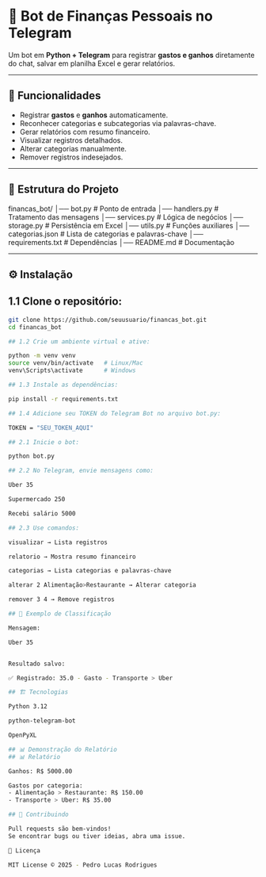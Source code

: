 # 🤖 Bot de Finanças Pessoais no Telegram

Um bot em **Python + Telegram** para registrar **gastos e ganhos** diretamente do chat, salvar em planilha Excel e gerar relatórios.

---

## 🚀 Funcionalidades

- Registrar **gastos** e **ganhos** automaticamente.
- Reconhecer categorias e subcategorias via palavras-chave.
- Gerar relatórios com resumo financeiro.
- Visualizar registros detalhados.
- Alterar categorias manualmente.
- Remover registros indesejados.

---

## 📂 Estrutura do Projeto

financas_bot/
│── bot.py # Ponto de entrada
│── handlers.py # Tratamento das mensagens
│── services.py # Lógica de negócios
│── storage.py # Persistência em Excel
│── utils.py # Funções auxiliares
│── categorias.json # Lista de categorias e palavras-chave
│── requirements.txt # Dependências
│── README.md # Documentação


---

## ⚙️ Instalação

## 1.1 Clone o repositório:
   ```bash
   git clone https://github.com/seuusuario/financas_bot.git
   cd financas_bot

## 1.2 Crie um ambiente virtual e ative:

python -m venv venv
source venv/bin/activate   # Linux/Mac
venv\Scripts\activate      # Windows

## 1.3 Instale as dependências:

pip install -r requirements.txt

## 1.4 Adicione seu TOKEN do Telegram Bot no arquivo bot.py:

TOKEN = "SEU_TOKEN_AQUI"

## 2.1 Inicie o bot:

python bot.py

## 2.2 No Telegram, envie mensagens como:

Uber 35

Supermercado 250

Recebi salário 5000

## 2.3 Use comandos:

visualizar → Lista registros

relatorio → Mostra resumo financeiro

categorias → Lista categorias e palavras-chave

alterar 2 Alimentação>Restaurante → Alterar categoria

remover 3 4 → Remove registros

## 🧠 Exemplo de Classificação

Mensagem:

Uber 35


Resultado salvo:

✅ Registrado: 35.0 - Gasto - Transporte > Uber

## 🏗️ Tecnologias

Python 3.12

python-telegram-bot

OpenPyXL

## 📊 Demonstração do Relatório
## 📊 Relatório

Ganhos: R$ 5000.00

Gastos por categoria:
- Alimentação > Restaurante: R$ 150.00
- Transporte > Uber: R$ 35.00

## 🤝 Contribuindo

Pull requests são bem-vindos!
Se encontrar bugs ou tiver ideias, abra uma issue.

📜 Licença

MIT License © 2025 - Pedro Lucas Rodrigues
